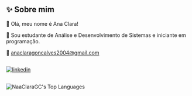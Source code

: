 
## ✨ Sobre mim
👋 Olá, meu nome é Ana Clara!

👀 Sou estudante de Análise e Desenvolvimento de Sistemas e iniciante em programação.

📩 anaclaragoncalves2004@gmail.com


##

[![linkedin](https://img.shields.io/badge/linkedin-0A66C2?style=for-the-badge&logo=linkedin&logoColor=white)](https://www.linkedin.com/in/anaclara-gc7692)


##

![NaaClaraGC's Top Languages](https://github-readme-stats.vercel.app/api/top-langs/?username=NaaClaraGC&theme=vue-dark&show_icons=true&hide_border=true&layout=compact)